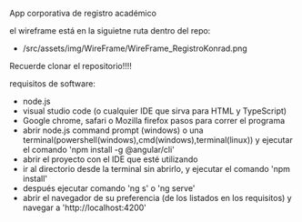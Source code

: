 App corporativa de registro académico

el wireframe está en la siguietne ruta dentro del repo:
- /src/assets/img/WireFrame/WireFrame_RegistroKonrad.png

Recuerde clonar el repositorio!!!!

requisitos de software:
- node.js
- visual studio code (o cualquier IDE que sirva para HTML y TypeScript)
- Google chrome, safari o Mozilla firefox
pasos para correr el programa 
- abrir node.js command prompt (windows) o una terminal(powershell(windows),cmd(windows),terminal(linux)) y ejecutar el comando 'npm install -g @angular/cli'
- abrir el proyecto con el IDE que esté utilizando
- ir al directorio desde la terminal sin abrirlo, y ejecutar el comando 'npm install'
- después ejecutar comando 'ng s' o 'ng serve'
- abrir el navegador de su preferencia (de los listados en los requisitos) y navegar a 'http://localhost:4200'
